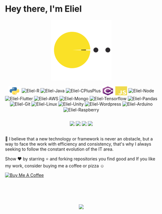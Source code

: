 # Hey there, I'm Eliel

<div align="center">
  <img src="https://raw.githubusercontent.com/elccastro/elccastro/master/pacman.svg?sanitize=true" width="200" height="200">
</div>
<br/>

<div style="display: inline_block" align="center">
  <img align="center" alt="Eliel-Python" height="30" width="40" src="https://raw.githubusercontent.com/devicons/devicon/master/icons/python/python-original.svg">
  <img align="center" alt="Eliel-R" height="30" width="40" src="https://cdn.jsdelivr.net/gh/devicons/devicon/icons/r/r-original.svg">
  <img align="center" alt="Eliel-Java" height="30" width="40" src="https://cdn.jsdelivr.net/gh/devicons/devicon/icons/java/java-original.svg">
  <img align="center" alt="Eliel-CPlusPlus" height="30" width="40" src="https://cdn.jsdelivr.net/gh/devicons/devicon/icons/cplusplus/cplusplus-original.svg">
  <img align="center" alt="Eliel-Csharp" height="30" width="40" src="https://raw.githubusercontent.com/devicons/devicon/master/icons/csharp/csharp-original.svg">	   
  <img align="center" alt="Eliel-Js" height="30" width="40" src="https://raw.githubusercontent.com/devicons/devicon/master/icons/javascript/javascript-plain.svg">
  <img align="center" alt="Eliel-Node" height="30" width="40" src="https://cdn.jsdelivr.net/gh/devicons/devicon/icons/nodejs/nodejs-original.svg">
  <img align="center" alt="Eliel-Flutter" height="30" width="40" src="https://cdn.jsdelivr.net/gh/devicons/devicon/icons/flutter/flutter-original.svg">
  <img align="center" alt="Eliel-AWS" height="30" width="40" src="https://cdn.jsdelivr.net/gh/devicons/devicon/icons/amazonwebservices/amazonwebservices-plain-wordmark.svg"/>
  <img align="center" alt="Eliel-Mongo" height="30" width="40" src="https://cdn.jsdelivr.net/gh/devicons/devicon/icons/mongodb/mongodb-original-wordmark.svg">
  <img align="center" alt="Eliel-Tensorflow" height="30" width="40" src="https://cdn.jsdelivr.net/gh/devicons/devicon/icons/tensorflow/tensorflow-original-wordmark.svg">
  <img align="center" alt="Eliel-Pandas" height="30" width="40" src="https://cdn.jsdelivr.net/gh/devicons/devicon/icons/pandas/pandas-original-wordmark.svg">
  <img align="center" alt="Eliel-Git" height="30" width="40" src="https://cdn.jsdelivr.net/gh/devicons/devicon/icons/git/git-original-wordmark.svg">
  <img align="center" alt="Eliel-Linux" height="30" width="40" src="https://cdn.jsdelivr.net/gh/devicons/devicon/icons/linux/linux-original.svg">
  <img align="center" alt="Eliel-Unity" height="30" width="40" src="https://cdn.jsdelivr.net/gh/devicons/devicon/icons/unity/unity-original.svg">
  <img align="center" alt="Eliel-Wordpress" height="30" width="40" src="https://cdn.jsdelivr.net/gh/devicons/devicon/icons/wordpress/wordpress-original.svg">
  <img align="center" alt="Eliel-Arduino" height="30" width="40" src="https://cdn.jsdelivr.net/gh/devicons/devicon/icons/arduino/arduino-original.svg">
  <img align="center" alt="Eliel-Raspberry" height="30" width="40" src="https://cdn.jsdelivr.net/gh/devicons/devicon/icons/raspberrypi/raspberrypi-original.svg">
</div>
  
  ##
 
<div align="center">
  <a href="https://www.linkedin.com/in/elccastro" target="_blank"><img src="https://img.shields.io/badge/-LinkedIn-%230077B5?style=for-the-badge&logo=linkedin&logoColor=white" target="_blank"></a>
  <a href="https://www.instagram.com/elccastro" target="_blank"><img src="https://img.shields.io/badge/-Instagram-%23E4405F?style=for-the-badge&logo=instagram&logoColor=white" target="_blank"></a>
  <a href="https://twitter.com/elielccastro" target="_blank"><img src="https://img.shields.io/badge/Twitter-1DA1F2?style=for-the-badge&logo=twitter&logoColor=white" target="_blank"></a>
  <a href="https://facebook.com/elccastro" target="_blank"><img src="https://img.shields.io/badge/Facebook-1877F2?style=for-the-badge&logo=facebook&logoColor=white" target="_blank"></a>
</div>

<br />

🤔 I believe that a new technology or framework is never an obstacle, but a way to face the work with efficiency and consistency, that's why I always seeking to follow the constant evolution of the IT area.

Show ❤️ by starring ⭐️ and forking repositories you find good and If you like my work, consider buying me a coffee or pizza ☺

<a href="https://www.buymeacoffee.com/elccastro" target="_blank"><img src="https://cdn.buymeacoffee.com/buttons/v2/default-red.png" alt="Buy Me A Coffee" width="150"></a>











<br/><br/><br/>

###

<div align="center">
  <img src="https://profile-counter.glitch.me/elccastro/count.svg?"  />
</div>

###


